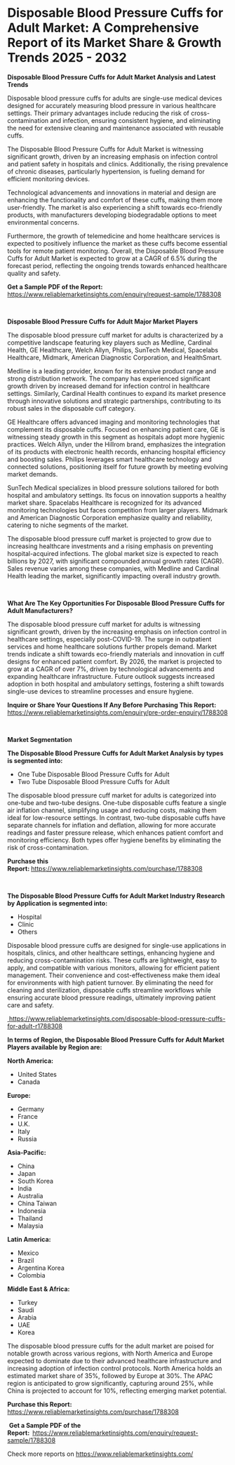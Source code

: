 <p><h1>Disposable Blood Pressure Cuffs for Adult Market: A Comprehensive Report of its Market Share & Growth Trends 2025 - 2032</h1></p><p><strong>Disposable Blood Pressure Cuffs for Adult Market Analysis and Latest Trends</strong></p>
<p><p>Disposable blood pressure cuffs for adults are single-use medical devices designed for accurately measuring blood pressure in various healthcare settings. Their primary advantages include reducing the risk of cross-contamination and infection, ensuring consistent hygiene, and eliminating the need for extensive cleaning and maintenance associated with reusable cuffs.</p><p>The Disposable Blood Pressure Cuffs for Adult Market is witnessing significant growth, driven by an increasing emphasis on infection control and patient safety in hospitals and clinics. Additionally, the rising prevalence of chronic diseases, particularly hypertension, is fueling demand for efficient monitoring devices. </p><p>Technological advancements and innovations in material and design are enhancing the functionality and comfort of these cuffs, making them more user-friendly. The market is also experiencing a shift towards eco-friendly products, with manufacturers developing biodegradable options to meet environmental concerns. </p><p>Furthermore, the growth of telemedicine and home healthcare services is expected to positively influence the market as these cuffs become essential tools for remote patient monitoring. Overall, the Disposable Blood Pressure Cuffs for Adult Market is expected to grow at a CAGR of 6.5% during the forecast period, reflecting the ongoing trends towards enhanced healthcare quality and safety.</p></p>
<p><strong>Get a Sample PDF of the Report:&nbsp;</strong> <a href="https://www.reliablemarketinsights.com/enquiry/request-sample/1788308?utm_campaign=2529&utm_medium=2&utm_source=Github&utm_content=ia&utm_term=05032025&utm_id=disposable-blood-pressure-cuffs-for-adult">https://www.reliablemarketinsights.com/enquiry/request-sample/1788308</a></p>
<p>&nbsp;</p>
<p><strong>Disposable Blood Pressure Cuffs for Adult Major Market Players</strong></p>
<p><p>The disposable blood pressure cuff market for adults is characterized by a competitive landscape featuring key players such as Medline, Cardinal Health, GE Healthcare, Welch Allyn, Philips, SunTech Medical, Spacelabs Healthcare, Midmark, American Diagnostic Corporation, and HealthSmart. </p><p>Medline is a leading provider, known for its extensive product range and strong distribution network. The company has experienced significant growth driven by increased demand for infection control in healthcare settings. Similarly, Cardinal Health continues to expand its market presence through innovative solutions and strategic partnerships, contributing to its robust sales in the disposable cuff category.</p><p>GE Healthcare offers advanced imaging and monitoring technologies that complement its disposable cuffs. Focused on enhancing patient care, GE is witnessing steady growth in this segment as hospitals adopt more hygienic practices. Welch Allyn, under the Hillrom brand, emphasizes the integration of its products with electronic health records, enhancing hospital efficiency and boosting sales. Philips leverages smart healthcare technology and connected solutions, positioning itself for future growth by meeting evolving market demands.</p><p>SunTech Medical specializes in blood pressure solutions tailored for both hospital and ambulatory settings. Its focus on innovation supports a healthy market share. Spacelabs Healthcare is recognized for its advanced monitoring technologies but faces competition from larger players. Midmark and American Diagnostic Corporation emphasize quality and reliability, catering to niche segments of the market.</p><p>The disposable blood pressure cuff market is projected to grow due to increasing healthcare investments and a rising emphasis on preventing hospital-acquired infections. The global market size is expected to reach billions by 2027, with significant compounded annual growth rates (CAGR). Sales revenue varies among these companies, with Medline and Cardinal Health leading the market, significantly impacting overall industry growth.</p></p>
<p>&nbsp;</p>
<p><strong>What Are The Key Opportunities For Disposable Blood Pressure Cuffs for Adult Manufacturers?</strong></p>
<p><p>The disposable blood pressure cuff market for adults is witnessing significant growth, driven by the increasing emphasis on infection control in healthcare settings, especially post-COVID-19. The surge in outpatient services and home healthcare solutions further propels demand. Market trends indicate a shift towards eco-friendly materials and innovation in cuff designs for enhanced patient comfort. By 2026, the market is projected to grow at a CAGR of over 7%, driven by technological advancements and expanding healthcare infrastructure. Future outlook suggests increased adoption in both hospital and ambulatory settings, fostering a shift towards single-use devices to streamline processes and ensure hygiene.</p></p>
<p><strong>Inquire or Share Your Questions If Any Before Purchasing This Report:</strong> <a href="https://www.reliablemarketinsights.com/enquiry/pre-order-enquiry/1788308?utm_campaign=2529&utm_medium=2&utm_source=Github&utm_content=ia&utm_term=05032025&utm_id=disposable-blood-pressure-cuffs-for-adult">https://www.reliablemarketinsights.com/enquiry/pre-order-enquiry/1788308</a></p>
<p>&nbsp;</p>
<p><strong>Market Segmentation</strong></p>
<p><strong>The Disposable Blood Pressure Cuffs for Adult Market Analysis by types is segmented into:</strong></p>
<p><ul><li>One Tube Disposable Blood Pressure Cuffs for Adult</li><li>Two Tube Disposable Blood Pressure Cuffs for Adult</li></ul></p>
<p><p>The disposable blood pressure cuff market for adults is categorized into one-tube and two-tube designs. One-tube disposable cuffs feature a single air inflation channel, simplifying usage and reducing costs, making them ideal for low-resource settings. In contrast, two-tube disposable cuffs have separate channels for inflation and deflation, allowing for more accurate readings and faster pressure release, which enhances patient comfort and monitoring efficiency. Both types offer hygiene benefits by eliminating the risk of cross-contamination.</p></p>
<p><strong>Purchase this Report:&nbsp;</strong><a href="https://www.reliablemarketinsights.com/purchase/1788308?utm_campaign=2529&utm_medium=2&utm_source=Github&utm_content=ia&utm_term=05032025&utm_id=disposable-blood-pressure-cuffs-for-adult">https://www.reliablemarketinsights.com/purchase/1788308</a></p>
<p>&nbsp;</p>
<p><strong>The Disposable Blood Pressure Cuffs for Adult Market Industry Research by Application is segmented into:</strong></p>
<p><ul><li>Hospital</li><li>Clinic</li><li>Others</li></ul></p>
<p><p>Disposable blood pressure cuffs are designed for single-use applications in hospitals, clinics, and other healthcare settings, enhancing hygiene and reducing cross-contamination risks. These cuffs are lightweight, easy to apply, and compatible with various monitors, allowing for efficient patient management. Their convenience and cost-effectiveness make them ideal for environments with high patient turnover. By eliminating the need for cleaning and sterilization, disposable cuffs streamline workflows while ensuring accurate blood pressure readings, ultimately improving patient care and safety.</p></p>
<p><a href="https://www.reliablemarketinsights.com/disposable-blood-pressure-cuffs-for-adult-r1788308?utm_campaign=2529&utm_medium=2&utm_source=Github&utm_content=ia&utm_term=05032025&utm_id=disposable-blood-pressure-cuffs-for-adult">&nbsp;https://www.reliablemarketinsights.com/disposable-blood-pressure-cuffs-for-adult-r1788308</a></p>
<p><strong>In terms of Region, the Disposable Blood Pressure Cuffs for Adult Market Players available by Region are:</strong></p>
<p>
    <p> <strong> North America: </strong>
        <ul>
            <li>United States</li>
            <li>Canada</li>
        </ul>
        </p> 
    <p> <strong> Europe: </strong>
        <ul>
            <li>Germany</li>
            <li>France</li>
            <li>U.K.</li>
            <li>Italy</li>
            <li>Russia</li>
        </ul>
        </p> 
    <p> <strong> Asia-Pacific: </strong>
        <ul>
            <li>China</li>
            <li>Japan</li>
            <li>South Korea</li>
            <li>India</li>
            <li>Australia</li>
            <li>China Taiwan</li>
            <li>Indonesia</li>
            <li>Thailand</li>
            <li>Malaysia</li>
        </ul>
        </p> 
    <p> <strong> Latin America: </strong>
        <ul>
            <li>Mexico</li>
            <li>Brazil</li>
            <li>Argentina Korea</li>
            <li>Colombia</li>
        </ul>
        </p> 
    <p> <strong> Middle East & Africa: </strong>
        <ul>
            <li>Turkey</li>
            <li>Saudi</li>
            <li>Arabia</li>
            <li>UAE</li>
            <li>Korea</li>
        </ul>
    </p>
    </p>
<p><p>The disposable blood pressure cuffs for the adult market are poised for notable growth across various regions, with North America and Europe expected to dominate due to their advanced healthcare infrastructure and increasing adoption of infection control protocols. North America holds an estimated market share of 35%, followed by Europe at 30%. The APAC region is anticipated to grow significantly, capturing around 25%, while China is projected to account for 10%, reflecting emerging market potential.</p></p>
<p><strong>Purchase this Report: </strong><a href="https://www.reliablemarketinsights.com/purchase/1788308?utm_campaign=2529&utm_medium=2&utm_source=Github&utm_content=ia&utm_term=05032025&utm_id=disposable-blood-pressure-cuffs-for-adult">https://www.reliablemarketinsights.com/purchase/1788308</a></p>
<p>&nbsp;<strong>Get a Sample PDF of the Report:&nbsp;&nbsp;</strong><a href="https://www.reliablemarketinsights.com/enquiry/request-sample/1788308?utm_campaign=2529&utm_medium=2&utm_source=Github&utm_content=ia&utm_term=05032025&utm_id=disposable-blood-pressure-cuffs-for-adult">https://www.reliablemarketinsights.com/enquiry/request-sample/1788308</a></p>
<p><strong></strong></p>
<p>Check more reports on <a href="https://www.reliablemarketinsights.com/?utm_campaign=2529&utm_medium=2&utm_source=Github&utm_content=ia&utm_term=05032025&utm_id=disposable-blood-pressure-cuffs-for-adult">https://www.reliablemarketinsights.com/</a></p>